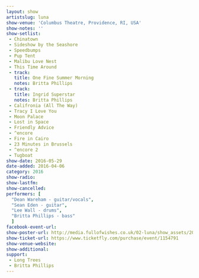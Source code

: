 ```yaml
---
layout: show
artistslug: luna
show-venue: 'Columbus Theatre, Providence, RI, USA'
show-notes: ''
show-setlist: 
 - Chinatown
 - Sideshow by the Seashore
 - Speedbumps
 - Pup Tent
 - Malibu Love Nest
 - This Time Around
 - track:
   title: One Fine Summer Morning
   notes: Britta Phillips
 - track:
   title: Ingrid Superstar
   notes: Britta Phillips
 - Califronia (All The Way)
 - Tracy I Love You
 - Moon Palace
 - Lost in Space
 - Friendly Advice
 - ^encore
 - Fire in Cairo
 - 23 Minutes in Brussels
 - ^encore 2
 - Tugboat
show-date: 2016-05-29
date-added: 2016-04-06
category: 2016
show-radio: 
show-lastfm: 
show-cancelled: 
performers: [
  "Dean Wareham - guitar/vocals",
  "Sean Eden - guitar",
  "Lee Wall - drums",
  "Britta Phillips - bass"
  ]
facebook-event-url: 
show-poster-url: http://media.fullofwishes.co.uk/02-luna/show_assets/2016-05-29/2016-05-29-luna-the-columbus-theatre-poster.jpg
show-ticket-url: https://www.ticketfly.com/purchase/event/1154791
show-venue-website: 
show-additional: 
support:
 - Long Trees
 - Britta Phillips
---
```


